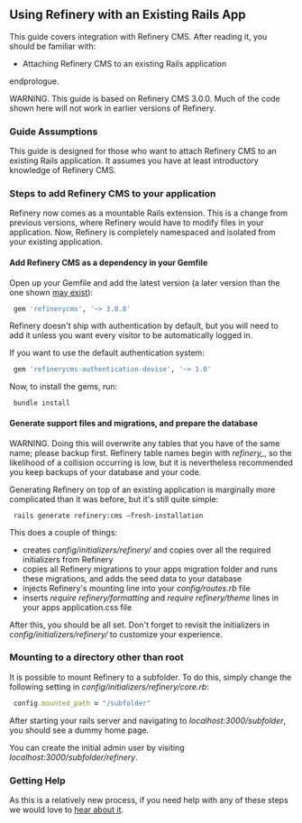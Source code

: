 Using Refinery with an Existing Rails App
-----------------------------------------

This guide covers integration with Refinery CMS. After reading it, you
should be familiar with:

-   Attaching Refinery CMS to an existing Rails application

endprologue.

WARNING. This guide is based on Refinery CMS 3.0.0. Much of the code
shown here will not work in earlier versions of Refinery.

### Guide Assumptions

This guide is designed for those who want to attach Refinery CMS to an
existing Rails application. It assumes you have at least introductory
knowledge of Refinery CMS.

### Steps to add Refinery CMS to your application

Refinery now comes as a mountable Rails extension. This is a change from
previous versions, where Refinery would have to modify files in your
application. Now, Refinery is completely namespaced and isolated from
your existing application.

#### Add Refinery CMS as a dependency in your Gemfile

Open up your Gemfile and add the latest version (a later version than
the one shown [may
exist](https://rubygems.org/gems/refinerycms/versions)):

```ruby
 gem 'refinerycms', '~> 3.0.0'
```

Refinery doesn't ship with authentication by default, but you will need
to add it
unless you want every visitor to be automatically logged in.

If you want to use the default authentication system:

```ruby
 gem 'refinerycms-authentication-devise', '~> 1.0'
```

Now, to install the gems, run:

```shell
 bundle install
```

#### Generate support files and migrations, and prepare the database

WARNING. Doing this will overwrite any tables that you have of the same
name; please backup first. Refinery table names begin with *refinery_*,
so the likelihood of a collision occurring is low, but it is
nevertheless recommended you keep backups of your database and your
code.

Generating Refinery on top of an existing application is marginally more
complicated than it was before, but it's still quite simple:

```shell
 rails generate refinery:cms —fresh-installation
```

This does a couple of things:

-   creates *config/initializers/refinery/* and copies over all the
    required initializers from Refinery
-   copies all Refinery migrations to your apps migration folder and
    runs these migrations, and adds the seed data to your database
-   injects Refinery's mounting line into your *config/routes.rb* file
-   inserts *require refinery/formatting* and *require refinery/theme*
    lines in your apps application.css file

After this, you should be all set. Don't forget to revisit the
initializers in *config/initializers/refinery/* to customize your
experience.

### Mounting to a directory other than root

It is possible to mount Refinery to a subfolder. To do this, simply
change the following setting in *config/initializers/refinery/core.rb*:

```ruby
 config.mounted_path = "/subfolder"
```

After starting your rails server and navigating to
*localhost:3000/subfolder*, you should see a dummy home page.

You can create the initial admin user by visiting
*localhost:3000/subfolder/refinery*.

### Getting Help

As this is a relatively new process, if you need help with any of these
steps we would love to [hear about it](/guides/how-to-get-help/).

